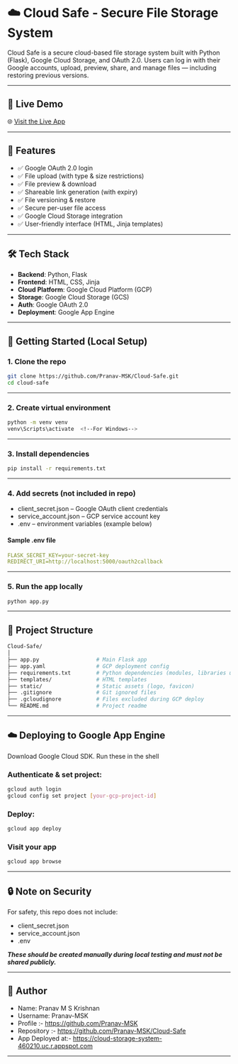 # ☁️ Cloud Safe - Secure File Storage System

Cloud Safe is a secure cloud-based file storage system built with Python (Flask), Google Cloud Storage, and OAuth 2.0. Users can log in with their Google accounts, upload, preview, share, and manage files — including restoring previous versions.

---

## 🔗 Live Demo

🌐 [Visit the Live App](https://cloud-storage-system-460210.uc.r.appspot.com)

---

## 📸 Features

- ✅ Google OAuth 2.0 login
- ✅ File upload (with type & size restrictions)
- ✅ File preview & download
- ✅ Shareable link generation (with expiry)
- ✅ File versioning & restore
- ✅ Secure per-user file access
- ✅ Google Cloud Storage integration
- ✅ User-friendly interface (HTML, Jinja templates)

---

## 🛠 Tech Stack

- **Backend**: Python, Flask
- **Frontend**: HTML, CSS, Jinja
- **Cloud Platform**: Google Cloud Platform (GCP)
- **Storage**: Google Cloud Storage (GCS)
- **Auth**: Google OAuth 2.0
- **Deployment**: Google App Engine

---

## 🚀 Getting Started (Local Setup)

### 1. Clone the repo
```bash
git clone https://github.com/Pranav-MSK/Cloud-Safe.git
cd cloud-safe
```

---

### 2. Create virtual environment
```bash
python -m venv venv
venv\Scripts\activate  <!--For Windows-->
```

---

### 3. Install dependencies
```bash
pip install -r requirements.txt
```

---

### 4. Add secrets (not included in repo)
- client_secret.json – Google OAuth client credentials 
- service_account.json – GCP service account key <!--Both json files can be downloaded from your Google Cloud Console of your Project-->
- .env – environment variables (example below)
#### Sample .env file
```yaml
FLASK_SECRET_KEY=your-secret-key
REDIRECT_URI=http://localhost:5000/oauth2callback 
```

---

### 5. Run the app locally
```bash
python app.py 
```

---

## 📁 Project Structure
```graphql
Cloud-Safe/
│
├── app.py                  # Main Flask app
├── app.yaml                # GCP deployment config 
├── requirements.txt        # Python dependencies (modules, libraries used)
├── templates/              # HTML templates
├── static/                 # Static assets (logo, favicon)
├── .gitignore              # Git ignored files
├── .gcloudignore           # Files excluded during GCP deploy
└── README.md               # Project readme
```

---

## ☁️ Deploying to Google App Engine
Download Google Cloud SDK. Run these in the shell

### Authenticate & set project:
```bash
gcloud auth login
gcloud config set project [your-gcp-project-id]
```

### Deploy:
```bash
gcloud app deploy
```

### Visit your app
```bash
gcloud app browse
```

---

## 🔒 Note on Security
For safety, this repo does not include:
- client_secret.json
- service_account.json
- .env

***These should be created manually during local testing and must not be shared publicly.***

---

## 📧 Author
- Name: Pranav M S Krishnan
- Username: Pranav-MSK
- Profile :- https://github.com/Pranav-MSK
- Repository :- https://github.com/Pranav-MSK/Cloud-Safe
- App Deployed at:- https://cloud-storage-system-460210.uc.r.appspot.com

-----------
